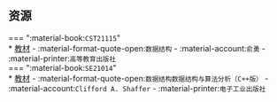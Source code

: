 ## 资源  
=== ":material-book:`CST21115`"  
    * [教材](https://api.hanximeng.com/lanzou/?url=https://cqu-openlib.lanzout.com/iD3Jn28y2zda&type=down) - :material-format-quote-open:`数据结构` - :material-account:`俞勇` - :material-printer:`高等教育出版社`  
=== ":material-book:`SE21014`"  
    * [教材](https://api.hanximeng.com/lanzou/?url=https://cqu-openlib.lanzout.com/iivub2f7o57g&type=down) - :material-format-quote-open:`数据结构数据结构与算法分析（C++版）` - :material-account:`Clifford A. Shaffer` - :material-printer:`电子工业出版社`  